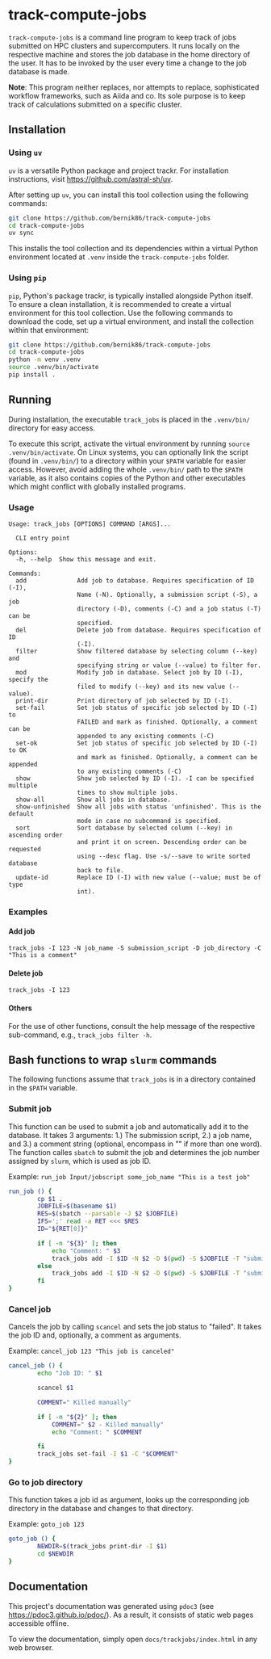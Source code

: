 # track-compute-jobs

`track-compute-jobs` is a command line program to keep track of jobs submitted on HPC clusters and supercomputers.
It runs locally on the respective machine and stores the job database in the home directory of the user.
It has to be invoked by the user every time a change to the job database is made.

**Note**: This program neither replaces, nor attempts to replace, sophisticated workflow frameworks,
such as Aiida and co. 
Its sole purpose is to keep track of calculations submitted on a specific cluster.

## Installation

### Using `uv`

`uv` is a versatile Python package and project trackr.
For installation instructions, visit
https://github.com/astral-sh/uv.

After setting up `uv`, you can install this tool collection using the following
commands:

```bash
git clone https://github.com/bernik86/track-compute-jobs
cd track-compute-jobs
uv sync
```

This installs the tool collection and its dependencies within a virtual Python
environment located at  `.venv` inside the `track-compute-jobs` folder.

### Using `pip`

`pip`, Python's package trackr, is typically installed alongside Python itself.
To ensure a clean installation, it is recommended to create a virtual
environment for this tool collection.
Use the following commands to download the code, set up a virtual environment,
and install the collection within that environment:

```bash
git clone https://github.com/bernik86/track-compute-jobs
cd track-compute-jobs
python -m venv .venv
source .venv/bin/activate
pip install .
```

## Running

During installation, the executable `track_jobs` is placed in the `.venv/bin/`
directory for easy access.

To execute this script, activate the virtual environment by running
`source .venv/bin/activate`.
On Linux systems, you can optionally link the script (found in `.venv/bin/`) to a
directory within your `$PATH` variable for easier access.
However, avoid adding the whole `.venv/bin/` path to the `$PATH`
variable, as it also contains copies of the Python and other executables
which might conflict with globally installed programs.


### Usage

```plain
Usage: track_jobs [OPTIONS] COMMAND [ARGS]...

  CLI entry point

Options:
  -h, --help  Show this message and exit.

Commands:
  add              Add job to database. Requires specification of ID (-I),
                   Name (-N). Optionally, a submission script (-S), a job
                   directory (-D), comments (-C) and a job status (-T) can be
                   specified.
  del              Delete job from database. Requires specification of ID
                   (-I).
  filter           Show filtered database by selecting column (--key) and
                   specifying string or value (--value) to filter for.
  mod              Modify job in database. Select job by ID (-I), specify the
                   filed to modify (--key) and its new value (--value).
  print-dir        Print directory of job selected by ID (-I).
  set-fail         Set job status of specific job selected by ID (-I) to
                   FAILED and mark as finished. Optionally, a comment can be
                   appended to any existing comments (-C)
  set-ok           Set job status of specific job selected by ID (-I) to OK
                   and mark as finished. Optionally, a comment can be appended
                   to any existing comments (-C)
  show             Show job selected by ID (-I). -I can be specified multiple
                   times to show multiple jobs.
  show-all         Show all jobs in database.
  show-unfinished  Show all jobs with status 'unfinished'. This is the default
                   mode in case no subcommand is specified.
  sort             Sort database by selected column (--key) in ascending order
                   and print it on screen. Descending order can be requested
                   using --desc flag. Use -s/--save to write sorted database
                   back to file.
  update-id        Replace ID (-I) with new value (--value; must be of type
                   int).
```

### Examples

#### Add job
`track_jobs -I 123 -N job_name -S submission_script -D job_directory -C "This is a comment"`

#### Delete job
`track_jobs -I 123`

#### Others

For the use of other functions, consult the help message of the respective sub-command, e.g., `track_jobs filter -h`.


## Bash functions to wrap `slurm` commands

The following functions assume that `track_jobs` is in a directory contained in the `$PATH` variable.

### Submit job

This function can be used to submit a job and automatically add it to the database.
It takes 3 arguments: 
1.) The submission script, 
2.) a job name, and 
3.) a comment string (optional, encompass in "" if more than one word).
The function calles `sbatch` to submit the job and determines the job number assigned by `slurm`, which is used as job ID.



Example:
`run_job Input/jobscript some_job_name "This is a test job"`

```bash
run_job () {
        cp $1 .
        JOBFILE=$(basename $1)
        RES=$(sbatch --parsable -J $2 $JOBFILE)
        IFS=';' read -a RET <<< $RES
        ID="${RET[0]}"

        if [ -n "${3}" ]; then
            echo "Comment: " $3
            track_jobs add -I $ID -N $2 -D $(pwd) -S $JOBFILE -T "submitted" -C "$3"
        else
            track_jobs add -I $ID -N $2 -D $(pwd) -S $JOBFILE -T "submitted"
        fi
}
```

### Cancel job

Cancels the job by calling `scancel` and sets the job status to "failed".
It takes the job ID and, optionally, a comment as arguments. 

Example: `cancel_job 123 "This job is canceled"`

```bash
cancel_job () {
        echo "Job ID: " $1

        scancel $1

        COMMENT=" Killed manually"

        if [ -n "${2}" ]; then
            COMMENT=" $2 - Killed manually"
            echo "Comment: " $COMMENT

        fi
        track_jobs set-fail -I $1 -C "$COMMENT"
}
```

### Go to job directory

This function takes a job id as argument, looks up the corresponding job directory in the database
and changes to that directory.

Example: `goto_job 123`

```bash
goto_job () {
        NEWDIR=$(track_jobs print-dir -I $1)
        cd $NEWDIR
}
```

## Documentation

This project's documentation was generated using `pdoc3` (see https://pdoc3.github.io/pdoc/).
As a result, it consists of static web pages accessible offline.

To view the documentation, simply open `docs/trackjobs/index.html`
in any web browser.
